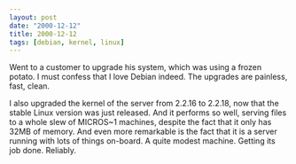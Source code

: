 ```yaml
---
layout: post
date: "2000-12-12"
title: 2000-12-12
tags: [debian, kernel, linux]
---
```

Went to a customer to upgrade his system, which was using a frozen
potato. I must confess that I love Debian indeed. The upgrades are
painless, fast, clean.

I also upgraded the kernel of the server from 2.2.16 to 2.2.18, now
that the stable Linux version was just released. And it performs so
well, serving files to a whole slew of MICROS\~1 machines, despite
the fact that it only has 32MB of memory. And even more remarkable
is the fact that it is a server running with lots of things
on-board. A quite modest machine. Getting its job done. Reliably.

